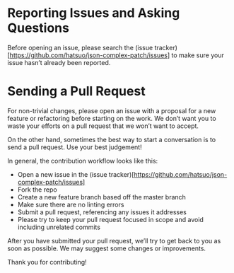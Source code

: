 # Reporting Issues and Asking Questions

Before opening an issue, please search the (issue tracker)[https://github.com/hatsuo/json-complex-patch/issues] to make sure your issue hasn’t already been reported.

# Sending a Pull Request

For non-trivial changes, please open an issue with a proposal for a new feature or refactoring before starting on the work. We don’t want you to waste your efforts on a pull request that we won’t want to accept.

On the other hand, sometimes the best way to start a conversation is to send a pull request. Use your best judgement!

In general, the contribution workflow looks like this:

- Open a new issue in the (issue tracker)[https://github.com/hatsuo/json-complex-patch/issues]
- Fork the repo
- Create a new feature branch based off the master branch
- Make sure there are no linting errors
- Submit a pull request, referencing any issues it addresses
- Please try to keep your pull request focused in scope and avoid including unrelated commits

After you have submitted your pull request, we’ll try to get back to you as soon as possible. We may suggest some changes or improvements.

Thank you for contributing!
